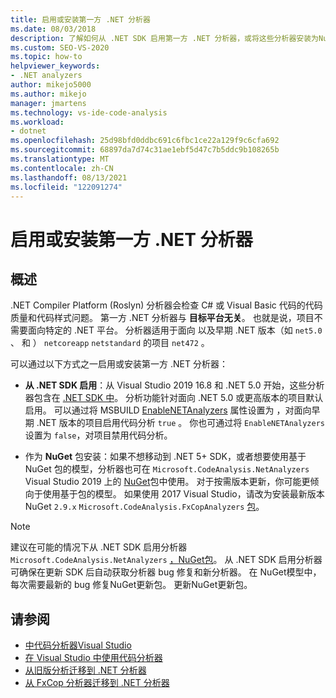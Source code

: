 ```yaml
---
title: 启用或安装第一方 .NET 分析器
ms.date: 08/03/2018
description: 了解如何从 .NET SDK 启用第一方 .NET 分析器，或将这些分析器安装为NuGet包。
ms.custom: SEO-VS-2020
ms.topic: how-to
helpviewer_keywords:
- .NET analyzers
author: mikejo5000
ms.author: mikejo
manager: jmartens
ms.technology: vs-ide-code-analysis
ms.workload:
- dotnet
ms.openlocfilehash: 25d98bfd0ddbc691c6fbc1ce22a129f9c6cfa692
ms.sourcegitcommit: 68897da7d74c31ae1ebf5d47c7b5ddc9b108265b
ms.translationtype: MT
ms.contentlocale: zh-CN
ms.lasthandoff: 08/13/2021
ms.locfileid: "122091274"
---
```

# <a name="enable-or-install-first-party-net-analyzers"></a>启用或安装第一方 .NET 分析器

## <a name="overview"></a>概述

.NET Compiler Platform (Roslyn) 分析器会检查 C# 或 Visual Basic 代码的代码质量和代码样式问题。 第一方 .NET 分析器与 **目标平台无关**。 也就是说，项目不需要面向特定的 .NET 平台。 分析器适用于面向 以及早期 .NET 版本（如 `net5.0` 、 和 ） `netcoreapp` `netstandard` 的项目 `net472` 。

可以通过以下方式之一启用或安装第一方 .NET 分析器：

- **从 .NET SDK 启用**：从 Visual Studio 2019 16.8 和 .NET 5.0 开始，这些分析器包含在 [.NET SDK 中](/dotnet/fundamentals/code-analysis/overview)。 分析功能针对面向 .NET 5.0 或更高版本的项目默认启用。 可以通过将 MSBUILD [EnableNETAnalyzers](/dotnet/core/project-sdk/msbuild-props#enablenetanalyzers) 属性设置为 ，对面向早期 .NET 版本的项目启用代码分析 `true` 。 你也可通过将 `EnableNETAnalyzers` 设置为 `false`，对项目禁用代码分析。

- 作为 **NuGet** 包安装：如果不想移动到 .NET 5+ SDK，或者想要使用基于 NuGet 包的模型，分析器也可在 `Microsoft.CodeAnalysis.NetAnalyzers` Visual Studio 2019 上的 [NuGet](https://www.nuget.org/packages/Microsoft.CodeAnalysis.NetAnalyzers)包中使用。  对于按需版本更新，你可能更倾向于使用基于包的模型。 如果使用 2017 Visual Studio，请改为安装最新版本NuGet `2.9.x` `Microsoft.CodeAnalysis.FxCopAnalyzers` [包](https://www.nuget.org/packages/Microsoft.CodeAnalysis.FxCopAnalyzers/)。

> [!NOTE]
> 建议在可能的情况下从 .NET SDK 启用分析器 `Microsoft.CodeAnalysis.NetAnalyzers` [，NuGet包](https://www.nuget.org/packages/Microsoft.CodeAnalysis.NetAnalyzers)。 从 .NET SDK 启用分析器可确保在更新 SDK 后自动获取分析器 bug 修复和新分析器。 在 NuGet模型中，每次需要最新的 bug 修复NuGet更新包。 更新NuGet更新包。

## <a name="see-also"></a>请参阅

- [中代码分析器Visual Studio](roslyn-analyzers-overview.md)
- [在 Visual Studio 中使用代码分析器](use-roslyn-analyzers.md)
- [从旧版分析迁移到 .NET 分析器](migrate-from-legacy-analysis-to-net-analyzers.md)
- [从 FxCop 分析器迁移到 .NET 分析器](migrate-from-fxcop-analyzers-to-net-analyzers.md)
